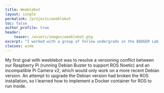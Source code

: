 ```yaml
---
title: Weeblebot
layout: single
permalink: /projects/weeblebot
toc: false
author_profile: true
header:
    teaser: /assets/images/weeblebot.png
excerpt: "I worked with a group of fellow undergrads in the BADGER Lab on the ongoing weeblebot project, a two-wheeled robot that balances passively from its unique drivetrain geometry."
classes: wide
---
```

My first goal with weeblebot was to resolve a versioning conflict between our Raspberry Pi (running Debian Buster to support ROS Noetic) and an incompatible Pi Camera v2, which would only work on a more recent Debian version. An attempt to upgrade the Debian version had broken the ROS installation, so I learned how to implement a Docker container for ROS to run inside.